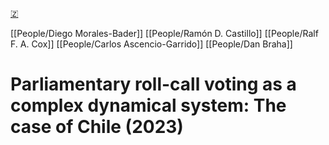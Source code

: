 [🇿](zotero://select/library/items/J9QH3Z2S)

[[People/Diego Morales-Bader]] [[People/Ramón D. Castillo]] [[People/Ralf F. A. Cox]] [[People/Carlos Ascencio-Garrido]] [[People/Dan Braha]] 
# Parliamentary roll-call voting as a complex dynamical system: The case of Chile (2023)

